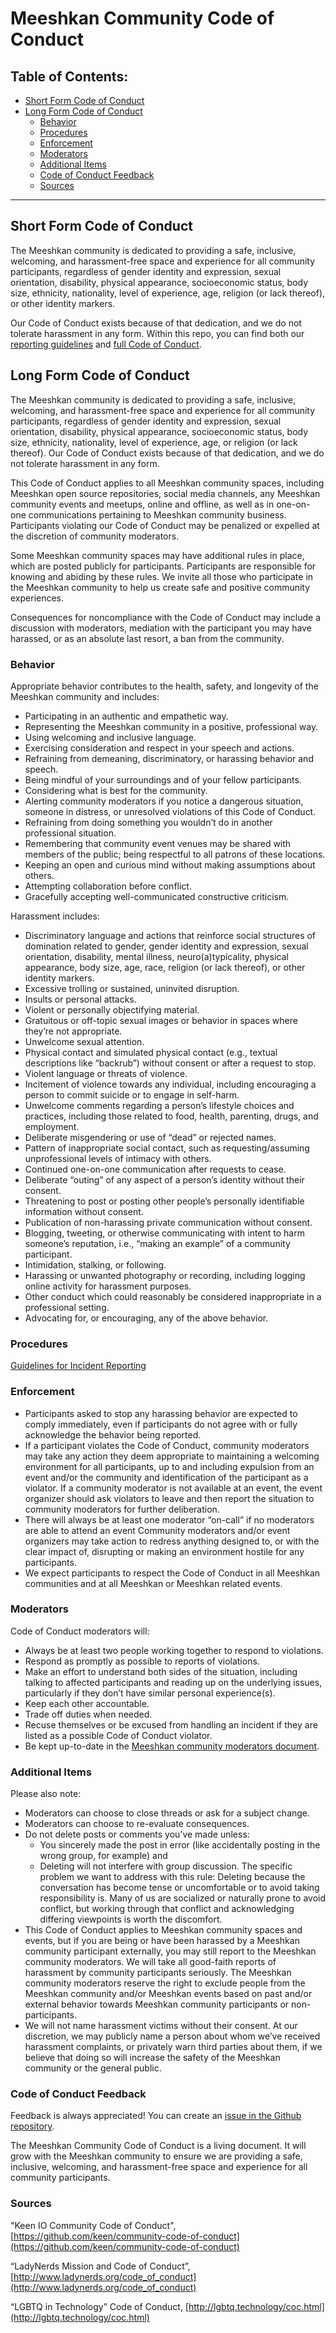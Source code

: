 # Meeshkan Community Code of Conduct

## Table of Contents:

- [Short Form Code of Conduct](#short-form-code-of-conduct)
- [Long Form Code of Conduct](#long-form-code-of-conduct)
  - [Behavior](#behavior)
  - [Procedures](#procedures)
  - [Enforcement](#enforcement)
  - [Moderators](#moderators)
  - [Additional Items](#additional-items)
  - [Code of Conduct Feedback](#code-of-conduct-feedback)
  - [Sources](#sources)

----------

## Short Form Code of Conduct
The Meeshkan community is dedicated to providing a safe, inclusive, welcoming, and harassment-free space and experience for all community participants, regardless of gender identity and expression, sexual orientation, disability, physical appearance, socioeconomic status, body size, ethnicity, nationality, level of experience, age, religion (or lack thereof), or other identity markers. 

Our Code of Conduct exists because of that dedication, and we do not tolerate harassment in any form. Within this repo, you can find both our [reporting guidelines](./incident-reporting.md) and [full Code of Conduct](./long-form-code-of-conduct.md).

## Long Form Code of Conduct
The Meeshkan community is dedicated to providing a safe, inclusive, welcoming, and harassment-free space and experience for all community participants, regardless of gender identity and expression, sexual orientation, disability, physical appearance, socioeconomic status, body size, ethnicity, nationality, level of experience, age, or religion (or lack thereof). Our Code of Conduct exists because of that dedication, and we do not tolerate harassment in any form.

This Code of Conduct applies to all Meeshkan community spaces, including Meeshkan open source repositories, social media channels, any Meeshkan community events and meetups, online and offline, as well as in one-on-one communications pertaining to Meeshkan community business. Participants violating our Code of Conduct may be penalized or expelled at the discretion of community moderators.

Some Meeshkan community spaces may have additional rules in place, which are posted publicly for participants. Participants are responsible for knowing and abiding by these rules. We invite all those who participate in the Meeshkan community to help us create safe and positive community experiences.

Consequences for noncompliance with the Code of Conduct may include a discussion with moderators, mediation with the participant you may have harassed, or as an absolute last resort, a ban from the community.

### Behavior
Appropriate behavior contributes to the health, safety, and longevity of the Meeshkan community and includes:

- Participating in an authentic and empathetic way.
- Representing the Meeshkan community in a positive, professional way.
- Using welcoming and inclusive language.
- Exercising consideration and respect in your speech and actions.
- Refraining from demeaning, discriminatory, or harassing behavior and speech.
- Being mindful of your surroundings and of your fellow participants.
- Considering what is best for the community.
- Alerting community moderators if you notice a dangerous situation, someone in distress, or unresolved violations of this Code of Conduct.
- Refraining from doing something you wouldn’t do in another professional situation.
- Remembering that community event venues may be shared with members of the public; being respectful to all patrons of these locations.
- Keeping an open and curious mind without making assumptions about others.
- Attempting collaboration before conflict.
- Gracefully accepting well-communicated constructive criticism.

Harassment includes:

- Discriminatory language and actions that reinforce social structures of domination related to gender, gender identity and expression, sexual orientation, disability, mental illness, neuro(a)typicality, physical appearance, body size, age, race, religion (or lack thereof), or other identity markers.
- Excessive trolling or sustained, uninvited disruption.
- Insults or personal attacks.
- Violent or personally objectifying material.
- Gratuitous or off-topic sexual images or behavior in spaces where they’re not appropriate.
- Unwelcome sexual attention.
- Physical contact and simulated physical contact (e.g., textual descriptions like “backrub”) without consent or after a request to stop.
- Violent language or threats of violence.
- Incitement of violence towards any individual, including encouraging a person to commit suicide or to engage in self-harm.
- Unwelcome comments regarding a person’s lifestyle choices and practices, including those related to food, health, parenting, drugs, and employment.
- Deliberate misgendering or use of “dead” or rejected names.
- Pattern of inappropriate social contact, such as requesting/assuming unprofessional levels of intimacy with others.
- Continued one-on-one communication after requests to cease.
- Deliberate “outing” of any aspect of a person’s identity without their consent.
- Threatening to post or posting other people’s personally identifiable information without consent.
- Publication of non-harassing private communication without consent.
- Blogging, tweeting, or otherwise communicating with intent to harm someone’s reputation, i.e., “making an example” of a community participant.
- Intimidation, stalking, or following.
- Harassing or unwanted photography or recording, including logging online activity for harassment purposes.
- Other conduct which could reasonably be considered inappropriate in a professional setting.
- Advocating for, or encouraging, any of the above behavior.

### Procedures

[Guidelines for Incident Reporting](./incident-reporting.md)

### Enforcement
- Participants asked to stop any harassing behavior are expected to comply immediately, even if participants do not agree with or fully acknowledge the behavior being reported.
- If a participant violates the Code of Conduct, community moderators may take any action they deem appropriate to maintaining a welcoming environment for all participants, up to and including expulsion from an event and/or the community and identification of the participant as a violator. If a community moderator is not available at an event, the event organizer should ask violators to leave and then report the situation to community moderators for further deliberation.
- There will always be at least one moderator “on-call” if no moderators are able to attend an event
Community moderators and/or event organizers may take action to redress anything designed to, or with the clear impact of, disrupting or making an environment hostile for any participants.
- We expect participants to respect the Code of Conduct in all Meeshkan communities and at all Meeshkan or Meeshkan related events.

### Moderators
Code of Conduct moderators will:

- Always be at least two people working together to respond to violations.
- Respond as promptly as possible to reports of violations.
- Make an effort to understand both sides of the situation, including talking to affected participants and reading up on the underlying issues, particularly if they don’t have similar personal experience(s).
- Keep each other accountable.
- Trade off duties when needed.
- Recuse themselves or be excused from handling an incident if they are listed as a possible Code of Conduct violator.
- Be kept up-to-date in the [Meeshkan community moderators document](./moderators.md).

### Additional Items
Please also note:

- Moderators can choose to close threads or ask for a subject change.
- Moderators can choose to re-evaluate consequences.
- Do not delete posts or comments you’ve made unless:
  - You sincerely made the post in error (like accidentally posting in the wrong group, for example) and
  - Deleting will not interfere with group discussion. The specific problem we want to address with this rule: Deleting because the conversation has become tense or uncomfortable or to avoid taking responsibility is. Many of us are socialized or naturally prone to avoid conflict, but working through that conflict and acknowledging differing viewpoints is worth the discomfort.
- This Code of Conduct applies to Meeshkan community spaces and events, but if you are being or have been harassed by a Meeshkan community participant externally, you may still report to the Meeshkan community moderators. We will take all good-faith reports of harassment by community participants seriously. The Meeshkan community moderators reserve the right to exclude people from the Meeshkan community and/or Meeshkan events based on past and/or external behavior towards Meeshkan community participants or non-participants.
- We will not name harassment victims without their consent. At our discretion, we may publicly name a person about whom we’ve received harassment complaints, or privately warn third parties about them, if we believe that doing so will increase the safety of the Meeshkan community or the general public.

### Code of Conduct Feedback
Feedback is always appreciated! You can create an [issue in the Github repository](https://github.com/meeshkan/code-of-conduct/issues).

The Meeshkan Community Code of Conduct is a living document. It will grow with the Meeshkan community to ensure we are providing a safe, inclusive, welcoming, and harassment-free space and experience for all community participants.

### Sources
"Keen IO Community Code of Conduct", [https://github.com/keen/community-code-of-conduct](https://github.com/keen/community-code-of-conduct)

“LadyNerds Mission and Code of Conduct”, [http://www.ladynerds.org/code_of_conduct](http://www.ladynerds.org/code_of_conduct)

“LGBTQ in Technology” Code of Conduct, [http://lgbtq.technology/coc.html](http://lgbtq.technology/coc.html)
